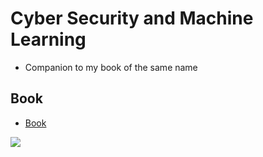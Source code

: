 # Cyber Security and Machine Learning

* Companion to my book of the same name

## Book

* [Book](https://www.amazon.com/dp/B0DPP9D2CG/ref=sr_1_7?dib=eyJ2IjoiMSJ9.bApUA9hizmqT4KmUzyw0MmGMbseIAu0evr9DNXfpWl6Bl5IjHxyMDF96afR0mZofGFn4wMfM1i83-8y-E-yTexSGITYY7cEi_ezoIXMQklBGOBYKHtta0ozu2ubYdBefA0xljACwL2T2dUUYYhzVow.nJ6-Xx23rORQwYeyio5dUEBQQCi-PvVjdnE9EG4Rv7w&dib_tag=se&qid=1733499371&refinements=p_27%3ARicardo+A+Calix&s=books&sr=1-7&text=Ricardo+A+Calix)


<a href=""> <img src="https://m.media-amazon.com/images/I/71F2QLFMCFL._SL1233_.jpg" /></a>
